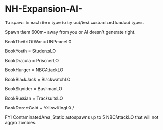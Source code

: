 # NH-Expansion-AI-

To spawn in each item type to try out/test customized loadout types. 

Spawn them 600m+ away from you or AI doesn't generate right.

BookTheArtOfWar = UNPeaceLO

BookYouth = StudentsLO

BookDracula = PrisonerLO

BookHunger = NBCAttackLO

BookBlackJack = BlackwatchLO

BookSkyrider = BushmanLO

BookRussian = TracksuitsLO

BookDesertGold = YellowKingLO
/



FYI ContaminatedArea_Static autospawns up to 5 NBCAttackLO that will not aggro zombies.
